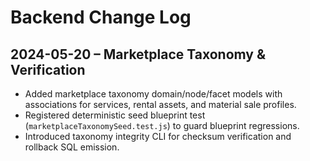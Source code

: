 # Backend Change Log

## 2024-05-20 – Marketplace Taxonomy & Verification
- Added marketplace taxonomy domain/node/facet models with associations for services, rental assets, and material sale profiles.
- Registered deterministic seed blueprint test (`marketplaceTaxonomySeed.test.js`) to guard blueprint regressions.
- Introduced taxonomy integrity CLI for checksum verification and rollback SQL emission.
